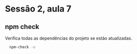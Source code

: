 # Sessão 2, aula 7

## npm check

Verifica todas as dependências do projeto se estão atualizadas.

```bash
  npm-check -u
```

